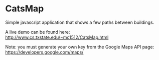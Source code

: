 # CatsMap

Simple javascript application that shows a few paths between buildings.

A live demo can be found here: http://www.cs.txstate.edu/~mc1512/CatsMap.html

Note: you must generate your own key from the Google Maps API page: https://developers.google.com/maps/

